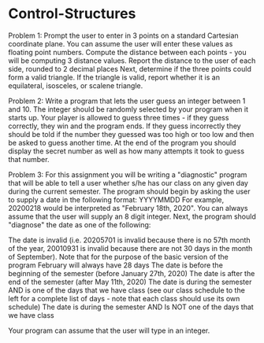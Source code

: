 # Control-Structures
Problem 1:
Prompt the user to enter in 3 points on a standard Cartesian coordinate plane. You can assume the user will enter these values as floating point numbers.
Compute the distance between each points - you will be computing 3 distance values.
Report the distance to the user of each side, rounded to 2 decimal places
Next, determine if the three points could form a valid triangle. 
If the triangle is valid, report whether it is an equilateral, isosceles, or scalene triangle.

Problem 2:
Write a program that lets the user guess an integer between 1 and 10. The integer should be randomly selected by your program when it starts up. Your player is allowed to guess three times - if they guess correctly, they win and the program ends. If they guess incorrectly they should be told if the number they guessed was too high or too low and then be asked to guess another time. At the end of the program you should display the secret number as well as how many attempts it took to guess that number.

Problem 3: For this assignment you will be writing a "diagnostic" program that will be able to tell a user whether s/he has our class on any given day during the current semester. The program should begin by asking the user to supply a date in the following format: YYYYMMDD For example, 20200218 would be interpreted as "February 18th, 2020". You can always assume that the user will supply an 8 digit integer. Next, the program should "diagnose" the date as one of the following:

The date is invalid (i.e. 20205701 is invalid because there is no 57th month of the year, 20010931 is invalid because there are not 30 days in the month of September). Note that for the purpose of the basic version of the program February will always have 28 days
The date is before the beginning of the semester (before January 27th, 2020)
The date is after the end of the semester (after May 11th, 2020)
The date is during the semester AND is one of the days that we have class (see our class schedule to the left for a complete list of days - note that each class should use its own schedule)
The date is during the semester AND Is NOT one of the days that we have class

Your program can assume that the user will type in an integer.

